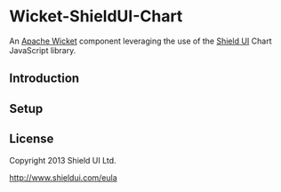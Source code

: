 Wicket-ShieldUI-Chart
=====================

An [Apache Wicket](http://wicket.apache.org) component leveraging the use of the [Shield UI](http://www.shieldui.com) Chart JavaScript library.

Introduction
------------


Setup
-----


License
-------
Copyright 2013 Shield UI Ltd.

http://www.shieldui.com/eula
